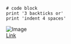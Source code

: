 ```
# code block
print '3 backticks or'
print 'indent 4 spaces'
```
![Image](https://i.natgeofe.com/n/4f5aaece-3300-41a4-b2a8-ed2708a0a27c/domestic-dog_thumb_4x3.jpg)	
[Link](https://fordatab.github.io/cse15l-lab-reports/)
